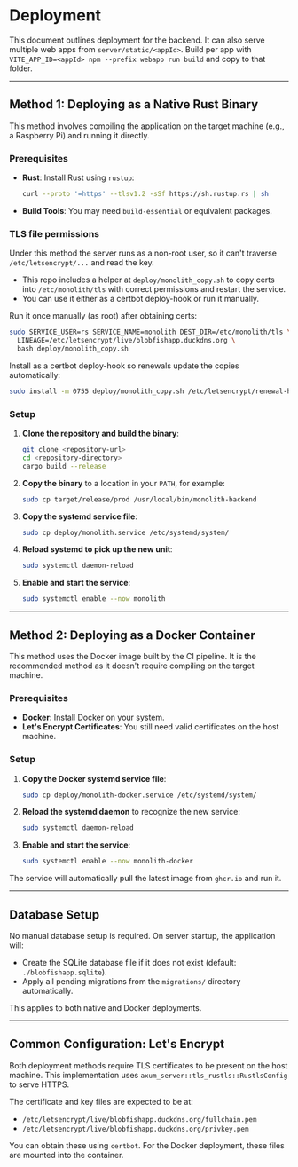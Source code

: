 # Deployment

This document outlines deployment for the backend. It can also serve multiple web apps from `server/static/<appId>`. Build per app with `VITE_APP_ID=<appId> npm --prefix webapp run build` and copy to that folder.

---

## Method 1: Deploying as a Native Rust Binary

This method involves compiling the application on the target machine (e.g., a Raspberry Pi) and running it directly.

### Prerequisites
- **Rust**: Install Rust using `rustup`:
  ```bash
  curl --proto '=https' --tlsv1.2 -sSf https://sh.rustup.rs | sh
  ```
- **Build Tools**: You may need `build-essential` or equivalent packages.

### TLS file permissions
Under this method the server runs as a non-root user, so it can't traverse `/etc/letsencrypt/...` and read the key.

- This repo includes a helper at `deploy/monolith_copy.sh` to copy certs into `/etc/monolith/tls` with correct permissions and restart the service.
- You can use it either as a certbot deploy-hook or run it manually.

Run it once manually (as root) after obtaining certs:
```bash
sudo SERVICE_USER=rs SERVICE_NAME=monolith DEST_DIR=/etc/monolith/tls \
  LINEAGE=/etc/letsencrypt/live/blobfishapp.duckdns.org \
  bash deploy/monolith_copy.sh
```

Install as a certbot deploy-hook so renewals update the copies automatically:
```bash
sudo install -m 0755 deploy/monolith_copy.sh /etc/letsencrypt/renewal-hooks/deploy/monolith_copy.sh
```

### Setup
1.  **Clone the repository and build the binary**:
    ```bash
    git clone <repository-url>
    cd <repository-directory>
    cargo build --release
    ```
2.  **Copy the binary** to a location in your `PATH`, for example:
    ```bash
    sudo cp target/release/prod /usr/local/bin/monolith-backend
    ```
3.  **Copy the systemd service file**:
    ```bash
    sudo cp deploy/monolith.service /etc/systemd/system/
    ```
4.  **Reload systemd to pick up the new unit**:
    ```bash
    sudo systemctl daemon-reload
    ```
5.  **Enable and start the service**:
    ```bash
    sudo systemctl enable --now monolith
    ```

---

## Method 2: Deploying as a Docker Container

This method uses the Docker image built by the CI pipeline. It is the recommended method as it doesn't require compiling on the target machine.

### Prerequisites
- **Docker**: Install Docker on your system.
- **Let's Encrypt Certificates**: You still need valid certificates on the host machine.

### Setup
1.  **Copy the Docker systemd service file**:
    ```bash
    sudo cp deploy/monolith-docker.service /etc/systemd/system/
    ```
2.  **Reload the systemd daemon** to recognize the new service:
    ```bash
    sudo systemctl daemon-reload
    ```
3.  **Enable and start the service**:
    ```bash
    sudo systemctl enable --now monolith-docker
    ```
The service will automatically pull the latest image from `ghcr.io` and run it.

---

## Database Setup

No manual database setup is required. On server startup, the application will:
- Create the SQLite database file if it does not exist (default: `./blobfishapp.sqlite`).
- Apply all pending migrations from the `migrations/` directory automatically.

This applies to both native and Docker deployments.

---

## Common Configuration: Let's Encrypt

Both deployment methods require TLS certificates to be present on the host machine. This implementation uses `axum_server::tls_rustls::RustlsConfig` to serve HTTPS.

The certificate and key files are expected to be at:
- `/etc/letsencrypt/live/blobfishapp.duckdns.org/fullchain.pem`
- `/etc/letsencrypt/live/blobfishapp.duckdns.org/privkey.pem`

You can obtain these using `certbot`. For the Docker deployment, these files are mounted into the container.
